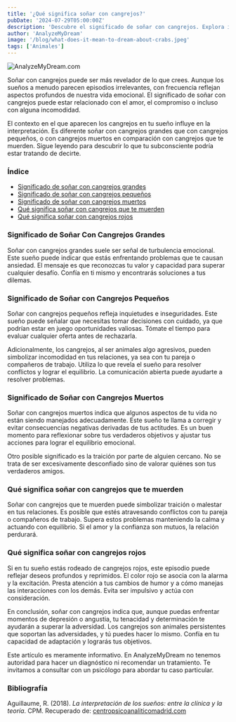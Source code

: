 ```yaml
---
title: '¿Qué significa soñar con cangrejos?'
pubDate: '2024-07-29T05:00:00Z'
description: 'Descubre el significado de soñar con cangrejos. Explora interpretaciones relacionadas con cangrejos grandes, cangrejos pequeños, cangrejos muertos y más.'
author: 'AnalyzeMyDream'
image: '/blog/what-does-it-mean-to-dream-about-crabs.jpeg'
tags: ['Animales']
---
```


![AnalyzeMyDream.com](/blog/what-does-it-mean-to-dream-about-crabs.jpeg)

Soñar con cangrejos puede ser más revelador de lo que crees. Aunque los sueños a menudo parecen episodios irrelevantes, con frecuencia reflejan aspectos profundos de nuestra vida emocional. El significado de soñar con cangrejos puede estar relacionado con el amor, el compromiso o incluso con alguna incomodidad.

El contexto en el que aparecen los cangrejos en tu sueño influye en la interpretación. Es diferente soñar con cangrejos grandes que con cangrejos pequeños, o con cangrejos muertos en comparación con cangrejos que te muerden. Sigue leyendo para descubrir lo que tu subconsciente podría estar tratando de decirte.

### Índice

- [Significado de soñar con cangrejos grandes](#significado-de-soñar-con-cangrejos-grandes)
- [Significado de soñar con cangrejos pequeños](#significado-de-soñar-con-cangrejos-pequenos)
- [Significado de soñar con cangrejos muertos](#significado-de-soñar-con-cangrejos-muertos)
- [Qué significa soñar con cangrejos que te muerden](#que-significa-soñar-con-cangrejos-que-te-muerden)
- [Qué significa soñar con cangrejos rojos](#que-significa-soñar-con-cangrejos-rojos)

### Significado de Soñar Con Cangrejos Grandes

Soñar con cangrejos grandes suele ser señal de turbulencia emocional. Este sueño puede indicar que estás enfrentando problemas que te causan ansiedad. El mensaje es que reconozcas tu valor y capacidad para superar cualquier desafío. Confía en ti mismo y encontrarás soluciones a tus dilemas.

### Significado de Soñar con Cangrejos Pequeños

Soñar con cangrejos pequeños refleja inquietudes e inseguridades. Este sueño puede señalar que necesitas tomar decisiones con cuidado, ya que podrían estar en juego oportunidades valiosas. Tómate el tiempo para evaluar cualquier oferta antes de rechazarla.

Adicionalmente, los cangrejos, al ser animales algo agresivos, pueden simbolizar incomodidad en tus relaciones, ya sea con tu pareja o compañeros de trabajo. Utiliza lo que revela el sueño para resolver conflictos y lograr el equilibrio. La comunicación abierta puede ayudarte a resolver problemas.

### Significado de Soñar con Cangrejos Muertos

Soñar con cangrejos muertos indica que algunos aspectos de tu vida no están siendo manejados adecuadamente. Este sueño te llama a corregir y evitar consecuencias negativas derivadas de tus actitudes. Es un buen momento para reflexionar sobre tus verdaderos objetivos y ajustar tus acciones para lograr el equilibrio emocional.

Otro posible significado es la traición por parte de alguien cercano. No se trata de ser excesivamente desconfiado sino de valorar quiénes son tus verdaderos amigos.

### Qué significa soñar con cangrejos que te muerden

Soñar con cangrejos que te muerden puede simbolizar traición o malestar en tus relaciones. Es posible que estés atravesando conflictos con tu pareja o compañeros de trabajo. Supera estos problemas manteniendo la calma y actuando con equilibrio. Si el amor y la confianza son mutuos, la relación perdurará.

### Qué significa soñar con cangrejos rojos

Si en tu sueño estás rodeado de cangrejos rojos, este episodio puede reflejar deseos profundos y reprimidos. El color rojo se asocia con la alarma y la excitación. Presta atención a tus cambios de humor y a cómo manejas las interacciones con los demás. Evita ser impulsivo y actúa con consideración.

En conclusión, soñar con cangrejos indica que, aunque puedas enfrentar momentos de depresión o angustia, tu tenacidad y determinación te ayudarán a superar la adversidad. Los cangrejos son animales persistentes que soportan las adversidades, y tú puedes hacer lo mismo. Confía en tu capacidad de adaptación y lograrás tus objetivos.

Este artículo es meramente informativo. En AnalyzeMyDream no tenemos autoridad para hacer un diagnóstico ni recomendar un tratamiento. Te invitamos a consultar con un psicólogo para abordar tu caso particular.

### Bibliografía

Aguillaume, R. (2018). *La interpretación de los sueños: entre la clínica y la teoría*. CPM. Recuperado de: [centropsicoanaliticomadrid.com](https://www.centropsicoanaliticomadrid.com/publicaciones/revista/numero-15/la-interpretacion-de-los-suenos-entre-la-clinica-y-la-teoria/)